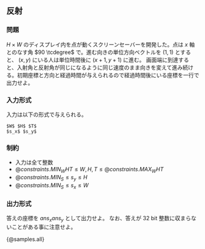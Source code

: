 ## 反射

### 問題
$H \times W$ のディスプレイ内を点が動くスクリーンセーバーを開発した。点は $x$ 軸とのなす角 $90 \tcdegree$ で。進む向きの単位方向ベクトルを $(1, 1)$ とすると、 $(x, y)$ にいる人は単位時間後に $(x + 1, y + 1)$ に進む。 画面端に到達すると、入射角と反射角が同じになるように同じ速度のまま向きを変えて進み続ける。初期座標と方向と経過時間が与えられるので経過時間後にいる座標を一行で出力せよ。

### 入力形式
入力は以下の形式で与えられる。

```
$W$ $H$ $T$
$s_x$ $s_y$
```

### 制約

- 入力は全て整数
- ${@constraints.MIN_WHT} \leq W, H, T \leq {@constraints.MAX_WHT}$
- ${@constraints.MIN_S} \leq s_y \leq H$
- ${@constraints.MIN_S} \leq s_x \leq W$


### 出力形式

答えの座標を $ans_x ans_y$ として出力せよ。
なお、答えが $32$ bit 整数に収まらないことがある事に注意せよ。

{@samples.all}
